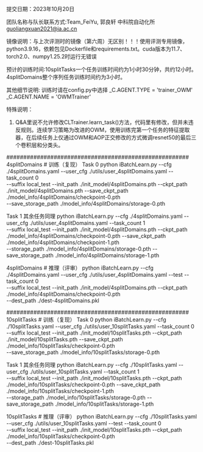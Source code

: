 提交日期：2023年10月20日

团队名称与队长联系方式:Team_FeiYu, 郭良轩 中科院自动化所 guoliangxuan2021@ia.ac.cn

镜像说明：与上次评测时的镜像（第六周）无区别！！！使用评测专用镜像，python3.9.16，依赖包见Dockerfile和requirements.txt。cuda版本为11.7、torch2.0、numpy1.25.2时运行无错误

预计的训练时间:10splitTasks一个任务训练时间约为1小时30分钟，共约12小时。4splitDomains整个序列任务训练时间约为3小时。

其他细节说明: 训练时请在config.py中选择
                                    _C.AGENT.TYPE = 'trainer_OWM'
                                    _C.AGENT.NAME = 'OWMTrainer'

特殊说明： 
1. Q&A里说不允许修改CLTrainer.learn_task()方法，代码里有修改，但并未违反规则。连续学习策略为改进的OWM，使用训练完第一个任务的特征提取器，在后续任务上仅通过OWM和AOP正交修改的方式微调resnet50的最后三个卷积层和分类头。

######################################################
4splitDomains # 训练（复现）
Task 0
python iBatchLearn.py --cfg ./4splitDomains.yaml --user_cfg ./utils/user_4splitDomains.yaml --task_count 0 \
--suffix local_test --init_path ./init_model/4splitDomains.pth --ckpt_path ./init_model/4splitDomains.pth --save_ckpt_path ./model_info/4splitDomains/checkpoint-0.pth \
--save_storage_path ./model_info/4splitDomains/storage-0.pth

Task 1 其余任务同理
python iBatchLearn.py --cfg ./4splitDomains.yaml --user_cfg ./utils/user_4splitDomains.yaml --task_count 1 \
--suffix local_test --init_path ./init_model/4splitDomains.pth --ckpt_path ./model_info/4splitDomains/checkpoint-0.pth --save_ckpt_path ./model_info/4splitDomains/checkpoint-1.pth \
--storage_path ./model_info/4splitDomains/storage-0.pth --save_storage_path ./model_info/4splitDomains/storage-1.pth

4splitDomains # 推理（评审）
python iBatchLearn.py --cfg ./4splitDomains.yaml --user_cfg ./utils/user_4splitDomains.yaml --test --task_count 0 \
--suffix local_test --init_path ./init_model/4splitDomains.pth --ckpt_path ./model_info/4splitDomains/checkpoint-0.pth  \
--dest_path ./dest-4splitDomains.pkl

######################################################
10splitTasks # 训练（复现）
Task 0
python iBatchLearn.py --cfg ./10splitTasks.yaml --user_cfg ./utils/user_10splitTasks.yaml --task_count 0 \
--suffix local_test --init_path ./init_model/10splitTasks.pth --ckpt_path ./init_model/10splitTasks.pth --save_ckpt_path ./model_info/10splitTasks/checkpoint-0.pth \
--save_storage_path ./model_info/10splitTasks/storage-0.pth

Task 1 其余任务同理
python iBatchLearn.py --cfg ./10splitTasks.yaml --user_cfg ./utils/user_10splitTasks.yaml --task_count 1 \
--suffix local_test --init_path ./init_model/10splitTasks.pth --ckpt_path ./model_info/10splitTasks/checkpoint-0.pth --save_ckpt_path ./model_info/10splitTasks/checkpoint-1.pth \
--storage_path ./model_info/10splitTasks/storage-0.pth --save_storage_path ./model_info/10splitTasks/storage-1.pth

10splitTasks # 推理（评审）
python iBatchLearn.py --cfg ./10splitTasks.yaml --user_cfg ./utils/user_10splitTasks.yaml --test --task_count 0 \
--suffix local_test --init_path ./init_model/10splitTasks.pth --ckpt_path ./model_info/10splitTasks/checkpoint-0.pth  \
--dest_path ./dest-10splitTasks.pkl


